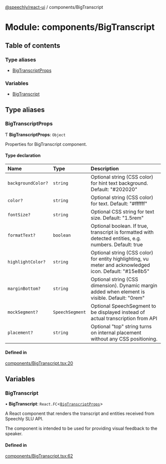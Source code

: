 [@speechly/react-ui](../README.md) / components/BigTranscript

# Module: components/BigTranscript

## Table of contents

### Type aliases

- [BigTranscriptProps](components_BigTranscript.md#bigtranscriptprops)

### Variables

- [BigTranscript](components_BigTranscript.md#bigtranscript)

## Type aliases

### BigTranscriptProps

Ƭ **BigTranscriptProps**: `Object`

Properties for BigTranscript component.

#### Type declaration

| Name | Type | Description |
| :------ | :------ | :------ |
| `backgroundColor?` | `string` | Optional string (CSS color) for hint text background. Default: "#202020" |
| `color?` | `string` | Optional string (CSS color) for text. Default: "#ffffff" |
| `fontSize?` | `string` | Optional CSS string for text size. Default: "1.5rem" |
| `formatText?` | `boolean` | Optional boolean. If true, transcript is formatted with detected entities, e.g. numbers. Default: true |
| `highlightColor?` | `string` | Optional string (CSS color) for entity highlighting, vu meter and acknowledged icon. Default: "#15e8b5" |
| `marginBottom?` | `string` | Optional string (CSS dimension). Dynamic margin added when element is visible. Default: "0rem" |
| `mockSegment?` | `SpeechSegment` | Optional SpeechSegment to be displayed instead of actual transcription from API |
| `placement?` | `string` | Optional "top" string turns on internal placement without any CSS positioning. |

#### Defined in

[components/BigTranscript.tsx:20](https://github.com/speechly/react-ui/blob/bb575c3/src/components/BigTranscript.tsx#L20)

## Variables

### BigTranscript

• **BigTranscript**: `React.FC`<[`BigTranscriptProps`](components_BigTranscript.md#bigtranscriptprops)\>

A React component that renders the transcript and entities received from Speechly SLU API.

The component is intended to be used for providing visual feedback to the speaker.

#### Defined in

[components/BigTranscript.tsx:62](https://github.com/speechly/react-ui/blob/bb575c3/src/components/BigTranscript.tsx#L62)
